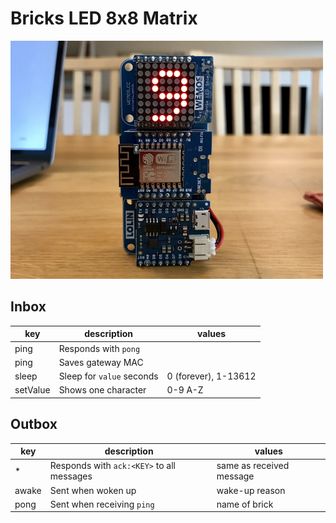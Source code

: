 # Bricks LED 8x8 Matrix

<img src=demo.jpg width=500>

## Inbox

| key      | description               | values               |
|----------|---------------------------|----------------------|
| ping     | Responds with `pong`      |                      |
| ping     | Saves gateway MAC         |                      |
| sleep    | Sleep for `value` seconds | 0 (forever), 1-13612 |
| setValue | Shows one character       | 0-9 A-Z              |


## Outbox

| key   | description                               | values                   |
|-------|-------------------------------------------|--------------------------|
| *     | Responds with `ack:<KEY>` to all messages | same as received message |
| awake | Sent when woken up                        | wake-up reason           |
| pong  | Sent when receiving `ping`                | name of brick            |

